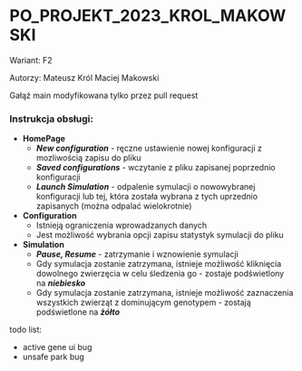 # PO_PROJEKT_2023_KROL_MAKOWSKI

Wariant: F2 

Autorzy: 
Mateusz Król 
Maciej Makowski 

Gałąź main modyfikowana tylko przez pull request

### Instrukcja obsługi:
- **HomePage**
    - ***New configuration*** - ręczne ustawienie nowej konfiguracji z mozliwością zapisu do pliku
    - ***Saved configurations*** - wczytanie z pliku zapisanej poprzednio konfiguracji
    - ***Launch Simulation*** - odpalenie symulacji o nowowybranej konfiguracji lub tej, która została wybrana z tych uprzednio zapisanych (można odpalać wielokrotnie)
- **Configuration**
    - Istnieją ograniczenia wprowadzanych danych
    - Jest możliwość wybrania opcji zapisu statystyk symulacji do pliku
- **Simulation**
    - ***Pause, Resume*** - zatrzymanie i wznowienie symulacji
    - Gdy symulacja zostanie zatrzymana, istnieje możliwość kliknięcia dowolnego zwierzęcia w celu śledzenia go - zostaje podświetlony na ***niebiesko***
    - Gdy symulacja zostanie zatrzymana, istnieje możliwość zaznaczenia wszystkich zwierząt z dominującym genotypem - zostają podświetlone na ***żółto***


todo list:
- active gene ui bug 
- unsafe park bug 



